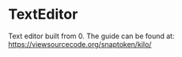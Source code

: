 # TextEditor
Text editor built from 0. The guide can be found at: https://viewsourcecode.org/snaptoken/kilo/
